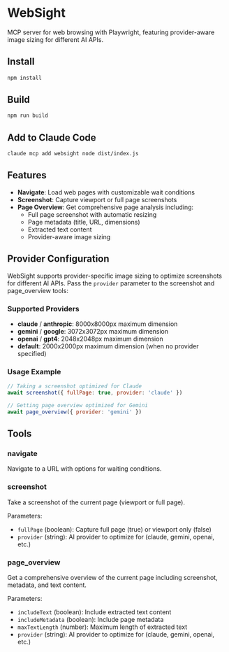 # WebSight

MCP server for web browsing with Playwright, featuring provider-aware image sizing for different AI APIs.

## Install

```bash
npm install
```

## Build

```bash
npm run build
```

## Add to Claude Code

```bash
claude mcp add websight node dist/index.js
```

## Features

- **Navigate**: Load web pages with customizable wait conditions
- **Screenshot**: Capture viewport or full page screenshots
- **Page Overview**: Get comprehensive page analysis including:
  - Full page screenshot with automatic resizing
  - Page metadata (title, URL, dimensions)
  - Extracted text content
  - Provider-aware image sizing

## Provider Configuration

WebSight supports provider-specific image sizing to optimize screenshots for different AI APIs. Pass the `provider` parameter to the screenshot and page_overview tools:

### Supported Providers

- **claude** / **anthropic**: 8000x8000px maximum dimension
- **gemini** / **google**: 3072x3072px maximum dimension  
- **openai** / **gpt4**: 2048x2048px maximum dimension
- **default**: 2000x2000px maximum dimension (when no provider specified)

### Usage Example

```javascript
// Taking a screenshot optimized for Claude
await screenshot({ fullPage: true, provider: 'claude' })

// Getting page overview optimized for Gemini
await page_overview({ provider: 'gemini' })
```

## Tools

### navigate
Navigate to a URL with options for waiting conditions.

### screenshot
Take a screenshot of the current page (viewport or full page).

Parameters:
- `fullPage` (boolean): Capture full page (true) or viewport only (false)
- `provider` (string): AI provider to optimize for (claude, gemini, openai, etc.)

### page_overview
Get a comprehensive overview of the current page including screenshot, metadata, and text content.

Parameters:
- `includeText` (boolean): Include extracted text content
- `includeMetadata` (boolean): Include page metadata
- `maxTextLength` (number): Maximum length of extracted text
- `provider` (string): AI provider to optimize for (claude, gemini, openai, etc.)